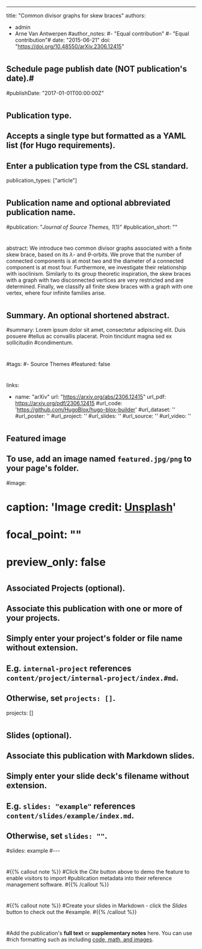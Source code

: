 ---
title: "Common divisor graphs for skew braces"
authors:
- admin
- Arne Van Antwerpen
#author_notes:
#- "Equal contribution"
#- "Equal contribution"#
date: "2015-06-21"
doi: "https://doi.org/10.48550/arXiv.2306.12415"
#
## Schedule page publish date (NOT publication's date).#
#publishDate: "2017-01-01T00:00:00Z"
#
## Publication type.
## Accepts a single type but formatted as a YAML list (for Hugo requirements).
## Enter a publication type from the CSL standard.
publication_types: ["article"]
#
## Publication name and optional abbreviated publication name.
#publication: "*Journal of Source Themes, 1*(1)"
#publication_short: ""
#
abstract: We introduce two common divisor graphs associated with a finite skew brace, based on its $\lambda$- and $\theta$-orbits. We prove that the number of connected components is at most two and the diameter of a connected component is at most four. Furthermore, we investigate their relationship with isoclinism. Similarly to its group theoretic inspiration, the skew braces with a graph with two disconnected vertices are very restricted and are determined. Finally, we classify all finite skew braces with a graph with one vertex, where four infinite families arise.
#
## Summary. An optional shortened abstract.
#summary: Lorem ipsum dolor sit amet, consectetur adipiscing elit. Duis posuere #tellus ac convallis placerat. Proin tincidunt magna sed ex sollicitudin #condimentum.
#
#tags:
#- Source Themes
#featured: false
#
 links:
 - name: "arXiv"
   url: "https://arxiv.org/abs/2306.12415"
url_pdf: https://arxiv.org/pdf/2306.12415
#url_code: 'https://github.com/HugoBlox/hugo-blox-builder'
#url_dataset: ''
#url_poster: ''
#url_project: ''
#url_slides: ''
#url_source: ''
#url_video: ''
#
## Featured image
## To use, add an image named `featured.jpg/png` to your page's folder. 
#image:
#  caption: 'Image credit: [**Unsplash**](https://unsplash.com/photos/jdD8gXaTZsc)'
#  focal_point: ""
#  preview_only: false
#
## Associated Projects (optional).
##   Associate this publication with one or more of your projects.
##   Simply enter your project's folder or file name without extension.
##   E.g. `internal-project` references `content/project/internal-project/index.#md`.
##   Otherwise, set `projects: []`.
projects: []
#
## Slides (optional).
##   Associate this publication with Markdown slides.
##   Simply enter your slide deck's filename without extension.
##   E.g. `slides: "example"` references `content/slides/example/index.md`.
##   Otherwise, set `slides: ""`.
#slides: example
#---
#
#{{% callout note %}}
#Click the *Cite* button above to demo the feature to enable visitors to import #publication metadata into their reference management software.
#{{% /callout %}}
#
#{{% callout note %}}
#Create your slides in Markdown - click the *Slides* button to check out the #example.
#{{% /callout %}}
#
#Add the publication's **full text** or **supplementary notes** here. You can use #rich formatting such as including [code, math, and images](https://docs.hugoblox.#com/content/writing-markdown-latex/).
